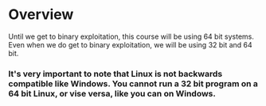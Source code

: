 # Overview
Until we get to binary exploitation, this course will be using 64 bit systems. Even when we do get to binary exploitation, we will be using 32 bit and 64 bit. 

### It's very important to note that Linux is not backwards compatible like Windows. You cannot run a 32 bit program on a 64 bit Linux, or vise versa, like you can on Windows.